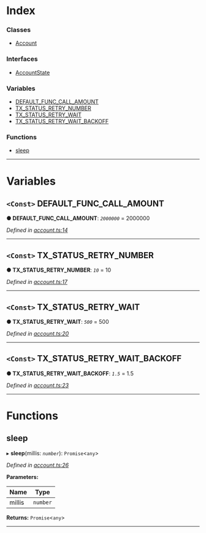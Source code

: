 

# Index

### Classes

* [Account](../classes/_account_.account.md)

### Interfaces

* [AccountState](../interfaces/_account_.accountstate.md)

### Variables

* [DEFAULT_FUNC_CALL_AMOUNT](_account_.md#default_func_call_amount)
* [TX_STATUS_RETRY_NUMBER](_account_.md#tx_status_retry_number)
* [TX_STATUS_RETRY_WAIT](_account_.md#tx_status_retry_wait)
* [TX_STATUS_RETRY_WAIT_BACKOFF](_account_.md#tx_status_retry_wait_backoff)

### Functions

* [sleep](_account_.md#sleep)

---

# Variables

<a id="default_func_call_amount"></a>

## `<Const>` DEFAULT_FUNC_CALL_AMOUNT

**● DEFAULT_FUNC_CALL_AMOUNT**: *`2000000`* = 2000000

*Defined in [account.ts:14](https://github.com/nearprotocol/nearlib/blob/c7aee6f/src.ts/account.ts#L14)*

___
<a id="tx_status_retry_number"></a>

## `<Const>` TX_STATUS_RETRY_NUMBER

**● TX_STATUS_RETRY_NUMBER**: *`10`* = 10

*Defined in [account.ts:17](https://github.com/nearprotocol/nearlib/blob/c7aee6f/src.ts/account.ts#L17)*

___
<a id="tx_status_retry_wait"></a>

## `<Const>` TX_STATUS_RETRY_WAIT

**● TX_STATUS_RETRY_WAIT**: *`500`* = 500

*Defined in [account.ts:20](https://github.com/nearprotocol/nearlib/blob/c7aee6f/src.ts/account.ts#L20)*

___
<a id="tx_status_retry_wait_backoff"></a>

## `<Const>` TX_STATUS_RETRY_WAIT_BACKOFF

**● TX_STATUS_RETRY_WAIT_BACKOFF**: *`1.5`* = 1.5

*Defined in [account.ts:23](https://github.com/nearprotocol/nearlib/blob/c7aee6f/src.ts/account.ts#L23)*

___

# Functions

<a id="sleep"></a>

##  sleep

▸ **sleep**(millis: *`number`*): `Promise`<`any`>

*Defined in [account.ts:26](https://github.com/nearprotocol/nearlib/blob/c7aee6f/src.ts/account.ts#L26)*

**Parameters:**

| Name | Type |
| ------ | ------ |
| millis | `number` |

**Returns:** `Promise`<`any`>

___

